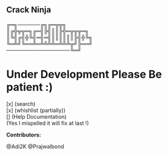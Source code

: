 ## Crack Ninja

╔═╗──────╔╗╔═╦╦╗<br />
║╔╬╦╦═╗╔═╣╠╣║║╠╬═╦╦╦═╗<br />
║╚╣╔╣╬╚╣═╣═╣║║║║║║╠╣╬╚╗<br />
╚═╩╝╚══╩═╩╩╩╩═╩╩╩╦╝╠══╝<br />
─────────────────╚═╝<br />
# Under Development Please Be patient :)

[x] (search) <br />
[x] (whishlist \(partially\)) <br />
[] (Help Documentation) <br /> 
(Yes I mispelled it will fix at last !) <br />

**Contributors:**

@Adi2K
@Prajwalbond
